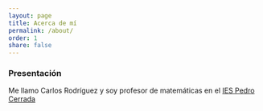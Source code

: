 ```yaml
---
layout: page
title: Acerca de mí
permalink: /about/
order: 1
share: false
---
```


###  Presentación

Me llamo Carlos Rodríguez y soy profesor de matemáticas en el [IES Pedro Cerrada](http://www.iespedrocerrada.org/)

